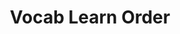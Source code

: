 ---
title: Vocab Learn Order
description: Vocab Learn Order is a web app for Japanese learners. Many immersion learners know the experience of listening to podcasts or other audio material in their target language, looking up unknown words, and then saving those words in a Notes file with the intent to learn them later with a tool such as Anki.
publishedDate: 2021/02/15
tags:
  - Express
  - React
  - TypeScript
  - Material UI
  - MongoDB
image: /img/project/project1.jpg
github: https://github.com/c-ehrlich/vocab-learn-order
deployed: https://c-ehrlich.github.io/vocab-learn-order
---